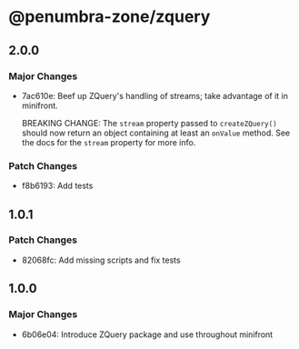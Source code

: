 # @penumbra-zone/zquery

## 2.0.0

### Major Changes

- 7ac610e: Beef up ZQuery's handling of streams; take advantage of it in minifront.

  BREAKING CHANGE: The `stream` property passed to `createZQuery()` should now return an object containing at least an `onValue` method. See the docs for the `stream` property for more info.

### Patch Changes

- f8b6193: Add tests

## 1.0.1

### Patch Changes

- 82068fc: Add missing scripts and fix tests

## 1.0.0

### Major Changes

- 6b06e04: Introduce ZQuery package and use throughout minifront
